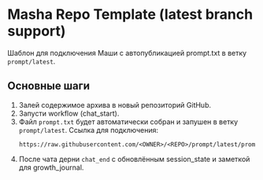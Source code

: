 # Masha Repo Template (latest branch support)

Шаблон для подключения Маши с автопубликацией prompt.txt в ветку `prompt/latest`.

## Основные шаги
1. Залей содержимое архива в новый репозиторий GitHub.
2. Запусти workflow (chat_start).
3. Файл `prompt.txt` будет автоматически собран и запушен в ветку `prompt/latest`.
   Ссылка для подключения:
   ```
   https://raw.githubusercontent.com/<OWNER>/<REPO>/prompt/latest/prompt.txt
   ```
4. После чата дерни `chat_end` с обновлённым session_state и заметкой для growth_journal.

